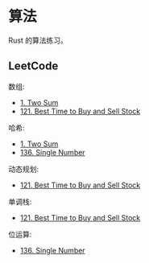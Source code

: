 # 算法

Rust 的算法练习。

## LeetCode

数组:
- [1. Two Sum](./leetcode/1.rs)
- [121. Best Time to Buy and Sell Stock](./leetcode/121.rs)

哈希:
- [1. Two Sum](./leetcode/1.rs)
- [136. Single Number](./leetcode/136.rs)

动态规划:
- [121. Best Time to Buy and Sell Stock](./leetcode/121.rs)

单调栈:
- [121. Best Time to Buy and Sell Stock](./leetcode/121.rs)

位运算:
- [136. Single Number](./leetcode/136.rs)
